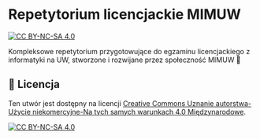 # Repetytorium licencjackie MIMUW

[![CC BY-NC-SA 4.0][cc-by-nc-sa-shield]][cc-by-nc-sa]

Kompleksowe repetytorium przygotowujące do egzaminu licencjackiego z informatyki na UW, stworzone i rozwijane przez społeczność MIMUW 👥

## 📃 Licencja

Ten utwór jest dostępny na licencji 
[Creative Commons Uznanie autorstwa-Użycie niekomercyjne-Na tych samych warunkach 4.0 Międzynarodowe][cc-by-nc-sa].

[![CC BY-NC-SA 4.0][cc-by-nc-sa-image]][cc-by-nc-sa]

[cc-by-nc-sa]: http://creativecommons.org/licenses/by-nc-sa/4.0/deed.pl
[cc-by-nc-sa-image]: https://licensebuttons.net/l/by-nc-sa/4.0/88x31.png
[cc-by-nc-sa-shield]: https://img.shields.io/badge/License-CC%20BY--NC--SA%204.0-lightgrey.svg